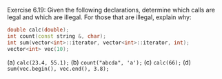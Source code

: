 Exercise 6.19: Given the following declarations, determine which calls are
legal and which are illegal. For those that are illegal, explain why:

```cpp
double calc(double);
int count(const string &, char);
int sum(vector<int>::iterator, vector<int>::iterator, int);
vector<int> vec(10);
```

(a) ```calc(23.4, 55.1);```
(b) ```count("abcda", 'a');```
(c) ```calc(66);```
(d) ```sum(vec.begin(), vec.end(), 3.8);```

